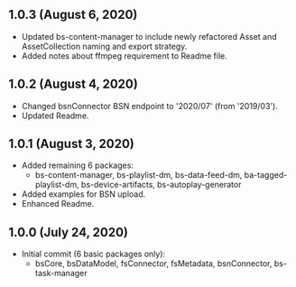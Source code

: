 ## 1.0.3 (August 6, 2020)
- Updated bs-content-manager to include newly refactored Asset and AssetCollection naming and export strategy.
- Added notes about ffmpeg requirement to Readme file.

## 1.0.2 (August 4, 2020)
- Changed bsnConnector BSN endpoint to '2020/07' (from '2019/03').
- Updated Readme.

## 1.0.1 (August 3, 2020)
- Added remaining 6 packages:
    - bs-content-manager, bs-playlist-dm, bs-data-feed-dm, ba-tagged-playlist-dm, bs-device-artifacts, bs-autoplay-generator
- Added examples for BSN upload.
- Enhanced Readme.

## 1.0.0 (July 24, 2020)
- Initial commit (6 basic packages only):
    - bsCore, bsDataModel, fsConnector, fsMetadata, bsnConnector, bs-task-manager